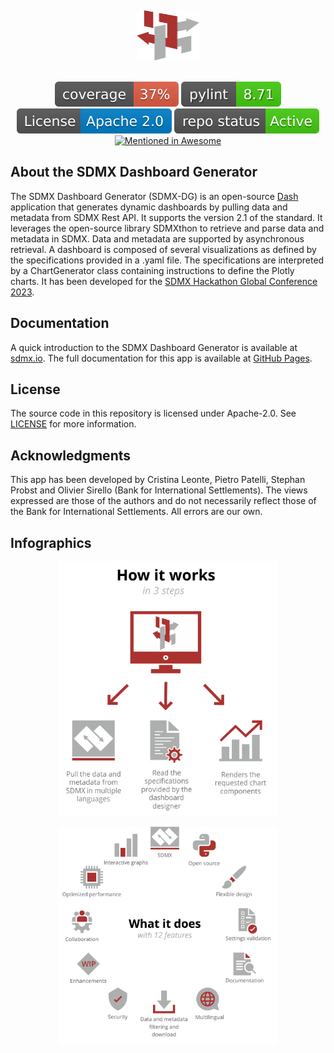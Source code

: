 <a name="readme-top"></a>
<br />
<div align="center">
  <img src="images/favicon.png" alt="Logo" width="100" height="80">
</div>
<br/>
<p align="center">
  <img src="images/coverage.svg" alt="Coverage">
  <img src="images/pylint.svg" alt="pylint">
  <img src="images/apache20.svg" alt="Apache 2.0">
  <img src="images/active.svg" alt="Active repo">
  <a href="https://github.com/SNStatComp/awesome-official-statistics-software">
    <img src="https://awesome.re/mentioned-badge.svg" alt="Mentioned in Awesome">
  </a>
</p>

## About the SDMX Dashboard Generator

The SDMX Dashboard Generator (SDMX-DG) is an open-source [Dash](https://dash.plotly.com) application that generates dynamic dashboards by pulling data and metadata from SDMX Rest API. It supports the version 2.1 of the standard. It leverages the open-source library SDMXthon to retrieve and parse data and metadata in SDMX. Data and metadata are supported by asynchronous retrieval. A dashboard is composed of several visualizations as defined by the specifications provided in a .yaml file. The specifications are interpreted by a ChartGenerator class containing instructions to define the Plotly charts. It has been developed for the [SDMX Hackathon Global Conference 2023](https://www.sdmx2023.org/hackathon).

## Documentation

A quick introduction to the SDMX Dashboard Generator is available at [sdmx.io](https://www.sdmx.io/tools/sdmx-dg/). The full documentation for this app is available at [GitHub Pages](https://bis-med-it.github.io/SDMX-dashboard-generator/).
## License

The source code in this repository is licensed under Apache-2.0. See [LICENSE](LICENSE) for more information.

## Acknowledgments

This app has been developed by Cristina Leonte, Pietro Patelli, Stephan Probst and Olivier Sirello (Bank for International Settlements). The views expressed are those of the authors and do not necessarily reflect those of the Bank for International Settlements. All errors are our own.

## Infographics

<p align="center">
  <img src="images/sdmx-dg-pic1.png" alt="How it works" width="350">
</p>

<p align="center">
  <img src="images/sdmx-dg-pic2.png" alt="What it does" width="350">
</p>
